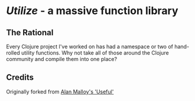 *Utilize* - a massive function library
======================================

The Rational
------------

Every Clojure project I've worked on has had a namespace or two of hand-rolled utility functions. Why not take all of those around the Clojure community and compile them into one place?

Credits
-------

Originally forked from [Alan Malloy's 'Useful'](https://github.com/flatland/utilize)
